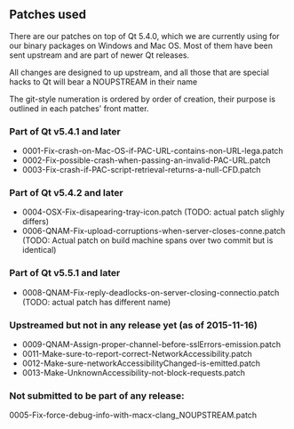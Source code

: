 ## Patches used

There are our patches on top of Qt 5.4.0, which we are currently
using for our binary packages on Windows and Mac OS. Most of them
have been sent upstream and are part of newer Qt releases.

All changes are designed to up upstream, and all those that are
special hacks to Qt will bear a NOUPSTREAM in their name

The git-style numeration is ordered by order of creation, their
purpose is outlined in each patches' front matter.

### Part of Qt v5.4.1 and later
* 0001-Fix-crash-on-Mac-OS-if-PAC-URL-contains-non-URL-lega.patch
* 0002-Fix-possible-crash-when-passing-an-invalid-PAC-URL.patch
* 0003-Fix-crash-if-PAC-script-retrieval-returns-a-null-CFD.patch

### Part of Qt v5.4.2 and later
* 0004-OSX-Fix-disapearing-tray-icon.patch
  (TODO: actual patch slighly differs)
* 0006-QNAM-Fix-upload-corruptions-when-server-closes-conne.patch
  (TODO: Actual patch on build machine spans over two commit but is identical)

### Part of Qt v5.5.1 and later
* 0008-QNAM-Fix-reply-deadlocks-on-server-closing-connectio.patch
  (TODO: actual patch has different name)

### Upstreamed but not in any release yet (as of 2015-11-16)
* 0009-QNAM-Assign-proper-channel-before-sslErrors-emission.patch
* 0011-Make-sure-to-report-correct-NetworkAccessibility.patch
* 0012-Make-sure-networkAccessibilityChanged-is-emitted.patch
* 0013-Make-UnknownAccessibility-not-block-requests.patch

### Not submitted to be part of any release:
0005-Fix-force-debug-info-with-macx-clang_NOUPSTREAM.patch



